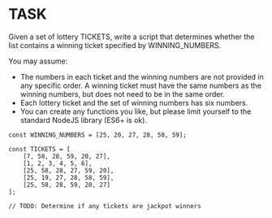 # TASK

Given a set of lottery TICKETS, write a script that determines whether the list contains a winning ticket specified by WINNING_NUMBERS.

You may assume: 

 * The numbers in each ticket and the winning numbers are not provided in any specific order. A winning ticket must have the same numbers as the winning numbers, but does not need to be in the same order. 
 * Each lottery ticket and the set of winning numbers has six numbers. 
 * You can create any functions you like, but please limit yourself to the standard NodeJS library (ES6+ is ok).

```
const WINNING_NUMBERS = [25, 20, 27, 28, 58, 59];

const TICKETS = [
    [7, 58, 28, 59, 20, 27],
    [1, 2, 3, 4, 5, 6],
    [25, 58, 28, 27, 59, 20],
    [25, 19, 27, 28, 58, 59],
    [25, 58, 28, 59, 20, 27]
];

// TODO: Determine if any tickets are jackpot winners
```


